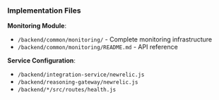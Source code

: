 ### Implementation Files

**Monitoring Module**:

- `/backend/common/monitoring/` - Complete monitoring infrastructure
- `/backend/common/monitoring/README.md` - API reference

**Service Configuration**:

- `/backend/integration-service/newrelic.js`
- `/backend/reasoning-gateway/newrelic.js`
- `/backend/*/src/routes/health.js`

